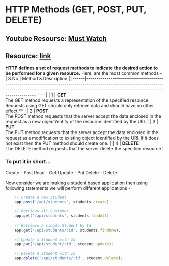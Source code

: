# HTTP Methods (GET, POST, PUT, DELETE)

## Youtube Resourse: [Must Watch](https://www.youtube.com/watch?v=guYMSP7JVTA)
## Resource: [link](https://scotch.io/courses/build-a-restful-nodejs-api/post-put-delete-requests)

**HTTP defines a set of request methods to indicate the desired action to be performed for a given resource.**
Here, are the most common methods - 
| S.No | Method & Description                                                                                                                                                                                                 |
|------|----------------------------------------------------------------------------------------------------------------------------------------------------------------------------------------------------------------------|
| 1    | **GET**<br /> The GET method requests a representation of the specified resource. Requests using GET should only retrieve data and should have no other effect.**                                                    |
| 2    | **POST**<br/> The POST method requests that the server accept the data enclosed in the request as a new object/entity of the resource identified by the URI.                                                         |
| 3    | **PUT**<br/> The PUT method requests that the server accept the data enclosed in the request as a modification to existing object identified by the URI. If it does not exist then the PUT method should create one. |
| 4    | **DELETE**<br /> The DELETE method requests that the server delete the specified resource                                                                                                                            |

### To put it in short...
Create - Post
Read - Get
Update - Put
Delete - Delete

Now consider we are making a student based application then using following statements we will perform different applications -
```javascript
    // Create a new Student
    app.post('/api/students', students.create);
 
    // Retrieve all Customer
    app.get('/api/students', students.findAll);
 
    // Retrieve a single Student by Id
    app.get('/api/students/:id', students.findOne);
 
    // Update a Student with Id
    app.put('/api/student/:id', student.update);
 
    // Delete a Student with Id
    app.delete('/api/students/:id', student.delete);
```
